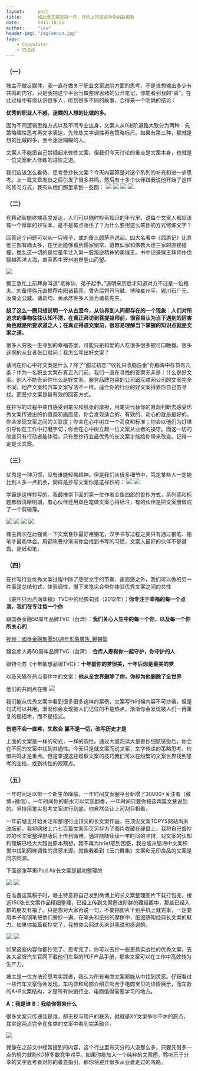 ```yaml
---
layout:     post
title:      如此看文案坚持一年，你的上司定会对你刮目相看
date:       2015-10-25
author:     "Lee"
header-img: "img/wenan.jpg"
tags:
    - Copywriter
    - 方法论
---
```



### （一）

塘主不做自媒体，我一直在做关于职业文案进阶方面的思考，不是说想输出多少有共鸣的内容，只是我把这个平台当做整理思绪的公开笔记，你能看到我的“真”。在此过程中有缘认识很多人，听到很多不同的故事，会得来一个明确的结论：

**优秀的职业人不惑，迷糊的人想的比做的多。**

因为不同逻辑思维方式以及不同专业出身，文案人从0进阶道路大致分为两种：先策略理性思考再文字表达，先修炼文字调性再套策略标尺。如果有第三种，那就是想的比做的多，至今迷迷糊糊的人。

文案人不能把自己禁锢起来修练文案，但我们今天讨论的重点是文案本身，也就是一位文案新人修练的进阶之道。

我们应该怎么看待、思考誊抄长文案？今天内容算是对这个系列的补充和进一步思考。上一篇文章发出之后引发了很多共鸣，然后有十多个伙伴跟我说他开始了这样的修习方式，我有从他们那里拿到一些图：
![](http://7xnqez.com1.z0.glb.clouddn.com/1440060635454830.jpg)
![](http://7xnqez.com1.z0.glb.clouddn.com/1440060635458523.jpg)
![](http://7xnqez.com1.z0.glb.clouddn.com/1440060636144124.jpg)
![](http://7xnqez.com1.z0.glb.clouddn.com/1440060635713206.jpg)



### （二）

在移动智能终端高度发达，人们可以随时检索知识的年代里，说每个文案人都应该有一个厚厚的抄写本，是不是有点落伍了？为什么要用这么笨拙的方式修炼文字？

回答这个问题可以从一只猴子，或刘备三顾茅庐说起。四大名著中《西游记》比其他三部有趣太多，在里面能够看到儒家纲常、道教仙家和佛教大德三家的直接碰撞，搅乱这一切的是给童年注入第一股叛逆精神的美猴王。书中记录猴王拜师作伐飘越西洋大海，直至西牛贺州地界登山而望。

![](http://7xnqez.com1.z0.glb.clouddn.com/1440065831377048.jpg)

猴王急忙上前拜身叫道“老神仙，弟子起手。”道明来历后才知道对方不过是一位樵夫。刘备得徐元直推荐南阳诸葛亮，曾先后将司马徽、博陵崔州平、颍川石广元、汝南孟公威、诸葛均、黄承彦等多人派为诸葛先生。

**绕了这么一圈只想说明一个从古至今，从仙界到人间都存在的一个现象：人们对所追求的事物往往认知不清，在真正拜访到菩提祖师前，很容易认为当下遇到的厉害角色就是所要求道之人；在真正得道文案前，很容易理解当下掌握的知识点就是文案之道。**

很多人穷极一生寻到的幸福答案，可能只是和爱的人吃很多很多顿可口晚餐。很多迷惘的从业者张口就问：我怎么写出好文案？

请问在你心中好文案是什么？除了“甜过初恋”“收礼只收脑白金”你脑海中存货有几条？作为一名职业文案在真正入门前，我们一直在寻找的答案无非是：什么是好文案。别人不能告诉你什么是好文案。服务品牌包装的公司跟互联网公司的文案完全不同，地产文案和汽车文案写法不一样。适合你的行业的好文案得靠你自己去寻找。而誊抄文案是最有效的回答方式。

在抄写的过程中亲自感受到笔尖和纸张的摩擦，用笔尖代替你的直观判断去感受优秀文案传递出的价值观和画面感，你会发现适合的、有效的、动心的就是最好的。你会发现文案之间的关联度；你会在心中树立一个高度和标准；你会以他们为灯塔引导你在工作中打磨字句；你会在心中树立起一位文案从业者的操守。而这一切的改变只有行动者能体验，只有誊抄行业最优秀的长文案才能给你带来改变。记得一定是长文案。



### （三）

优秀是一种习惯，没有谁能轻易超神。但是我们从很多细节中，笃定某些人一定能比别人多一点机会，同样是抄写文案你是这样抄的：
![](http://7xnqez.com1.z0.glb.clouddn.com/1440061743493667.jpg)
![](http://7xnqez.com1.z0.glb.clouddn.com/1440061744695459.jpg)

学霸是这样抄写的。我最推崇下面的第一位作者金鱼四郎的誊抄方式，系列感和标题都很清晰明朗，有心伙伴还用双色笔做文案心得标注，有的伙伴是把文案册做成了一个剪辑簿。

![](http://7xnqez.com1.z0.glb.clouddn.com/1440061990941022.jpg)
![](http://7xnqez.com1.z0.glb.clouddn.com/1440062014912162.jpg)
![](http://7xnqez.com1.z0.glb.clouddn.com/1440062301207640.jpg)
![](http://7xnqez.com1.z0.glb.clouddn.com/1440062327321446.jpg)

塘主再次在此强调一下文案誊抄最好用钢笔，汉字书写过程之美只有通过钢笔、铅笔才最能体会。用钢笔誊抄渐渐你会找到书写的习惯，文案人最好的伙伴不是键盘，是纸和笔。



### （四）

在抄写行业优秀文案过程中除了感受文字的节奏、画面感之外，我们可以做的另一件事是总结句式、体验调性，慢下来笔尖会带你体验优秀文案之间的共性

《蒙牛只为点滴幸福》TVC中的经典句式（2012年）：**你专注于幸福的每一个点滴，我们在专注每一个你**

跟国泰金融50周年品牌TVC（台湾）：**我们关心人生中的每一个你，以及每一个你所关心的**

[视频：國泰金融集團50週年形象廣告_鞦韆篇](http://v.qq.com/page/i/j/5/i0161w43pj5.html?start=2)
 

跟合库人寿50周年品牌TVC（台湾）：**合库人寿和你一起守护，你守护的人**

跟特仑苏《十年敢想品牌TVC》：**十年前你的梦很美，十年后你是最美的梦**

以及天猫在热点事件中的文案：**他从全世界删除了你，你却为他删除了全世界**

他们的共同点在哪
![](http://7xnqez.com1.z0.glb.clouddn.com/1440063889747482.jpg)

我们能从优秀文案中看到很多很多这样的案例，文案写作时候内容不可抄袭，但是句式可以共用。渐渐你会发现被人们记住的不是热点，渐渐你会发现被人们一再重复的是招术，而不是招式。

**伤疤不会一直疼，失败会**
**赢不是一切，改写历史才是**

上面的文案是一样的句式，一样的调性。通过大量阅读大量誊抄细腻感受后，你会在不同的文案中找到共通性。今天只是就文案而说文案，文字传递的策略思考、价值共鸣才是重点。但是掌握这些观察文案的技巧我们可以在纷繁的文案世界找到思考的主线，找到共性的观察点。



### （五）

一年时间足以带一个新生命降临，一年时间文案圈平台新增了30000+关注者（微博+微信），一年时间你的薪水可以实现翻番，一年时间只要你按这两篇文章说到的。坚持用笔尖思考文案进行到底，你自然会让上司刮目相看，

一年前塘主开始关注和整理行业顶尖的长文案作品，在顶尖文案TOPYS网站尚未改版前，我将网站上六七百篇文案网页另存为了图片收藏在硬盘上，我将自己誊抄过的长文案整理排版后上传到微博。通过陆陆续续一年时间的坚持，对文案的认知和理解已经大大超出原本预想，我不再为brief感到困惑，我总能从脑海中文案积累中找到同样调性的灵感来源。就像我看到《云门舞集》文案和无印良品的文案是同宗同源。

下面这张苹果iPad Air长文案是最初整理的

![](http://7xnqez.com1.z0.glb.clouddn.com/1440065500235992.jpg)
![](http://7xnqez.com1.z0.glb.clouddn.com/1440065500121944.jpg)

在准备这篇稿子时，塘主特意将自己发到微博上的长文案整理图片下载打包完，接近150张长文案作品精细整理，已经上传到文案圈进阶群的藏经阁中，那些已经入群的朋友有福了。只是想对大家再说一句，不要把图片下到手机上就完事，一定要用本子和钢笔把他们誊抄一遍。在笔头和纸张的摩擦中，细细感知经典长文案的魅力。如果你每篇都抄完了，我想你会回过头来对我说句感谢的。

![](http://7xnqez.com1.z0.glb.clouddn.com/1440065539755642.jpg)
![](http://7xnqez.com1.z0.glb.clouddn.com/1440064442935926.jpg)

如果这些内容你都抄完了、思考完了，你可以去抄一些更具实战性的优秀文案，去各大品牌汽车官网下载他们车型的PDF产品手册，那些文案可以在工作中高效转为生产力。

塘主是一位方法论思考实践者，我认为所有电商文案都能从中找到灵感。仔细看过一些汽车文案你会发现，车内饰和局部介绍正吻合于电商宝贝的详情展示，而车款的A+B文案结构，才是所有快销行业、电商值得需要学习的地方。

**A：我是谁**
**B：我给你带来什么**

很多文案只传递我是谁，却无视与用户的联系，就就是XY文案争吵不休的原点，其实这两点完全在车类的文案中看到完美融合。

![](http://7xnqez.com1.z0.glb.clouddn.com/1440064635245306.jpg)


就像在之前文中经常提到的内容，这个行业里有天分的人没那么多，只要凭借多一点的努力就能KO掉多数竞争对手。如果你能加入一个纯粹的文案圈，聆听乐于分享的文字思考者对你的善意指引，那你将避开很多从业者走过的弯路。